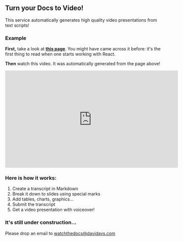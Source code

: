 ## Turn your Docs to Video!

This service automatically generates
high quality video presentations from text scripts!

### Example

**First,** take a look at **[this page](https://facebook.github.io/react/docs/installation.html)**.
You might have came across it before: it's the first thing to read when one starts working
with React.

**Then** watch this video. It was automatically generated from the page above!

<iframe width="560" height="315" src="https://www.youtube.com/embed/vlOPzKRUwQs?rel=0&amp;showinfo=0" frameborder="0" allowfullscreen></iframe>

### Here is how it works:

1. Create a transcript in Markdown
2. Break it down to slides using special marks
3. Add tables, charts, graphics...
4. Submit the transcript
5. Get a video presentation with voiceover!


### It's still under construction...

Please drop an email to [watchthedocs@davidavs.com](mailto:watchthedocs@davidavs.com)
